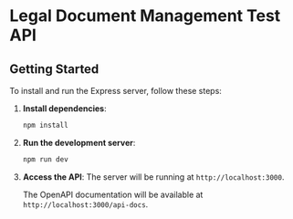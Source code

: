 # Legal Document Management Test API

## Getting Started

To install and run the Express server, follow these steps:

1. **Install dependencies**:
   ```bash
   npm install
   ```

2. **Run the development server**:
   ```bash
   npm run dev
   ```

3. **Access the API**:
   The server will be running at `http://localhost:3000`.

   The OpenAPI documentation will be available at `http://localhost:3000/api-docs`.

